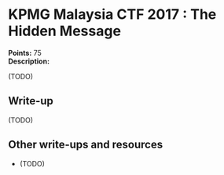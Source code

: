 # KPMG Malaysia CTF 2017 : The Hidden Message

**Points:** 75   
**Description:**

(TODO)

## Write-up

(TODO)

## Other write-ups and resources

* (TODO)